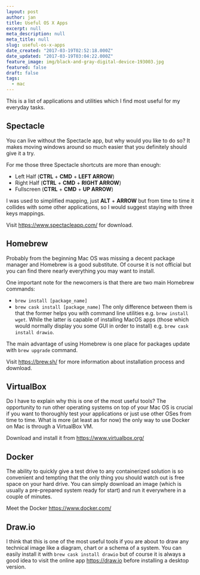 ```yaml
---
layout: post
author: jan
title: Useful OS X Apps
excerpt: null
meta_description: null
meta_title: null
slug: useful-os-x-apps
date_created: "2017-03-19T02:52:18.000Z"
date_updated: "2017-03-19T03:04:22.000Z"
feature_image: img/black-and-gray-digital-device-193003.jpg
featured: false
draft: false
tags:
  - mac
---
```


This is a list of applications and utilities which I find most useful for my everyday tasks.

## Spectacle

You can live without the Spectacle app, but why would you like to do so?
It makes moving windows around so much easier that you definitely should give it a try.

For me those three Spectacle shortcuts are more than enough:

- Left Half (**CTRL** + **CMD** + **LEFT ARROW**)
- Right Half (**CTRL** + **CMD** + **RIGHT ARROW**)
- Fullscreen (**CTRL** + **CMD** + **UP ARROW**)

I was used to simplified mapping, just **ALT** + **ARROW** but from time to time it collides with some other applications, so I would suggest staying with three keys mappings.

Visit https://www.spectacleapp.com/ for download.

## Homebrew

Probably from the beginning Mac OS was missing a decent package manager and Homebrew is a good substitute. Of course it is not official but you can find there nearly everything you may want to install.

One important note for the newcomers is that there are two main Homebrew commands:

- `brew install [package_name]`
- `brew cask install [package_name]`
  The only difference between them is that the former helps you with command line utilities e.g. `brew install wget`.
  While the latter is capable of installing MacOS apps (those which would normally display you some GUI in order to install) e.g. `brew cask install drawio`.

The main advantage of using Homebrew is one place for packages update with `brew upgrade` command.

Visit https://brew.sh/ for more information about installation process and download.

## VirtualBox

Do I have to explain why this is one of the most useful tools? The opportunity to run other operating systems on top of your Mac OS is crucial if you want to thoroughly test your applications or just use other OSes from time to time. What is more (at least as for now) the only way to use Docker on Mac is through a VirtualBox VM.

Download and install it from https://www.virtualbox.org/

## Docker

The ability to quickly give a test drive to any containerized solution is so convenient and tempting that the only thing you should watch out is free space on your hard drive.
You can simply download an image (which is usually a pre-prepared system ready for start) and run it everywhere in a couple of minutes.

Meet the Docker https://www.docker.com/

## Draw.io

I think that this is one of the most useful tools if you are about to draw any technical image like a diagram, chart or a schema of a system.
You can easily install it with `brew cask install drawio` but of course it is always a good idea to visit the online app https://draw.io before installing a desktop version.
